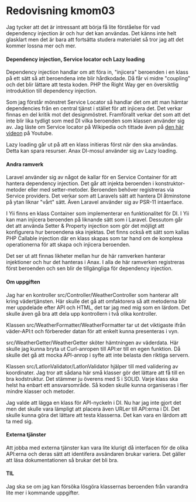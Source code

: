 ---
---
Redovisning kmom03
=========================

Jag tycker att det är intressant att börja få lite förståelse för vad dependency injection är och hur det kan användas. Det känns inte helt glasklart men det är bara att fortsätta studera materialet så tror jag att det kommer lossna mer och mer.

#### Dependency injection, Service locator och Lazy loading

Dependency injection handlar om att föra in, "injicera" beroenden i en klass på ett sätt så att beroendena inte blir hårdkodade. Då får vi midre "coupling" och det blir lättare att testa koden. PHP the Right Way ger en översiktlig introduktion till dependency injection.

Som jag förstår mönstret Service Locator så handlar det om att man hämtar dependencies från en central tjänst i stället för att injicera det. Det verkar finnas en del kritik mot det designmöstret. Framförallt verkar det som att det inte blir lika tydligt som med DI vilka beroenden som klassen använder sig av. Jag läste om Service locator på Wikipedia och tittade även på [den här videon](https://www.youtube.com/watch?v=PniFqdDJfCg) på Youtube.

Lazy loading går ut på att en klass initieras först när den ska användas. Detta kan spara resurser. Anax DI-mosul använder sig av Lazy loading.

#### Andra ramverk

Laravel använder sig av något de kallar för en Service Container för att hantera dependency injection. Det går att injekta beroenden i konstruktor-metoder eller med setter-metoder. Beroenden behöver registreras via Service providers. Det verkar som att Laravels sätt att hantera DI åtminstone på ytan liknar "vårt" sätt. Även Laravel använder sig av PSR-11 intaerface.

I Yii finns en klass Container som implementerar en funktionalitet för DI. I Yii kan man injicera beroenden på liknande sätt som i Laravel. Dessutom går det att använda Setter & Property injection som gör det möjligt att konfigurera hur beroendena ska injektas. Det finns också ett sätt som kallas PHP Callable injection där en klass skapas som tar hand om de komplexa operationerna för att skapa och injicera beroenden.

Det ser ut att finnas likheter mellan hur de här ramverken hanterar injektioner och hur det hanteras i Anax. I alla de här ramverken registreras först beroenden och sen blir de tillgängliga för dependency injection.

#### Om uppgiften

Jag har en kontroller src/Controller/WeatherController som hanterar allt kring vädertjänsten. Här skulle det gå att omfaktorera så att metoderna blir mer uppdelade efter API och HTML, det tar jag med mig som en lärdom. Det skulle även gå bra att dela upp kontrollern i två olika kontroller.

Klassen src/WeatherFormatter/WeatherFormatter tar ut det viktigaste ifrån väder-API:t och förbereder datan för att enkelt kunna presenteras i vyn.

src/WeatherGetter/WeatherGetter sköter hämtningen av väderdata. Här skulle jag kunna bryta ut Curl-anropen till API:er till en egen funktion. Då skulle det gå att mocka API-anrop i syfte att inte belasta den riktiga servern.

Klassen src/LatlonValidator/LatlonValidator hjälper till med validering av koordinater. Jag tror att sådana här små klasser gör det lättare att få till en bra kodstruktur. Det stämmer ju överens med S i SOLID. Varje klass ska helst ha enbart ett ansvarsområde. Så koden skulle kunna organiseras i fler mindre klasser och metoder.

Jag valde att lägga en klass för API-nyckeln i DI. Nu har jag inte gjort det men det skulle vara lämpligt att placera även URLer till API:erna i DI. Det skulle kunna göra det lättare att testa klasserna. Det kan vara en lärdom att ta med sig.

#### Externa tjänster

Att jobba med externa tjänster kan vara lite klurigt då interfacen för de olika API:erna och deras sätt att identifera avsändaren brukar variera. Det gäller att läsa dokumentationen så brukar det bli bra.

#### TIL

Jag ska se om jag kan försöka lösgöra klassernas beroenden från varandra lite mer i kommande uppgifter.
